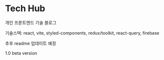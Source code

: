 # Tech Hub

개인 프론트엔드 기술 블로그

기술스택: react, vite, styled-components, redux/toolkit, react-query, firebase

추후 readme 업데이트 예정

1.0 beta version
